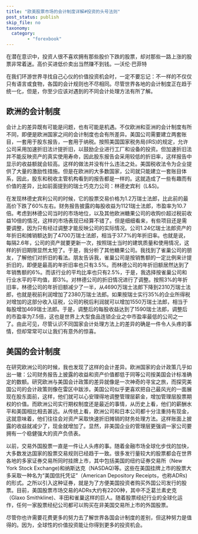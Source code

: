 ```yaml
---
title: "欧美股票市场的会计制度详解#投资的头号法则"
post_status: publish
skip_file: no
taxonomy:
  category:
        - "forexbook"
---
```


在潜在意识中，投资人很不喜欢拥有那些股价下跌的股票，却对那些一路上涨的股票非常着迷。高价买进低价卖出当然赚不到钱。—沃伦·巴菲特

在我们环游世界寻找自己心仪的价值投资机会时，一定不要忘记：不一样的不仅仅只有语言或食物，各国的会计规则也不尽相同。尽管世界各地的会计制度正在趋于统一化，但是，你至少应该对遇到的不同会计处理方法有所了解。

## **欧洲的会计制度**

会计上的差异既有可能是问题，也有可能是机遇。不仅欧洲和亚洲的会计制度有所不同，即便是欧洲国家之间的会计制度也会有所差异。美国公司需要建立两套账目，一套用于股东报告，一套用于纳税。按照美国国家税务局(IRS)的规定，允许公司采用加速折旧法计提折旧，以鼓励企业进行工厂和设备的投资。但加速折旧法并不能反映资产的真实使用寿命，因此股东报告会采用较低的折旧率，这样报告中显示的收益额就会较高。这样的做法并没有什么违法之处。美国税收法令为企业提供了大量的激励性措施。但是在欧洲的大多数国家，公司就只能建立一套账目体系，因此，股东和税收主管机构看到的报告都是一样的。这就造成了一些有趣而有价值的差异，比如前面提到的瑞士巧克力公司：林德史宾利（L&S)。

在发现林德史宾利公司的时候，它的股票交易价格为1.2万瑞士法郎，比此前的最高价下跌了60%左右。财务报告披露的每股收益为1121瑞士法郎，市盈率为10.7倍。考虑到林德公司当时的市场地位，以及其他欧洲糖果公司的收购价超过税前收益10倍的情况，这样的市场表现已经算不错了。但是细细看来，有些项目还是需要调整，因为只有经过调整才能反映公司的实际情况。公司1.24亿瑞士法郎资产的年折旧和摊销额达到了4700万瑞士法郎，相当于37.7%的年折旧率。也就是说，每隔2.6年，公司的资产就要更新一次，按照瑞士当时的建筑质量和使用情况，这样的折旧期限显然太短了。于是，我分析了其他糖果公司。我找到了雀巢公司的朋友，了解他们对折旧的看法。朋友告诉我，雀巢公司是按销售额的一定比例来计提折旧的，即便是最高的年折旧率也只有3.5%。而林德公司的年折旧额居然达到了年销售额的6%。而该行业的平均比率也只有2.5%，于是，我选择按雀巢公司和行业水平的平均值，即3%。对林德公司的折旧情况进行了调整。按照3%的年折旧率，林德公司的年折旧额减少了一半，从4690万瑞士法郎下降到2310万瑞士法郎，也就是税前利润增加了2380万瑞士法郎。如果按瑞士实行35%的企业所得税对增加的这部分收入征税，公司的税后利润就可以增加1550万瑞士法郎，相当于每股增加469瑞士法郎。于是，调整后的每股收益达到了1590瑞士法郎，调整后的市盈率为7.5倍，这也是世界上大型食品连锁企业之中市盈率最低的公司之一了。由此可见，尽管认识不同国家会计处理方法上的差异的确是一件令人头疼的事情，但却常常可以让我们有意外的惊喜。

## **美国的会计制度**

在研究欧洲公司的时候，我也发现了这样的会计差异。欧洲国家的会计政策几乎如出一辙：公司财务报告上披露的收益和资产价值都低于同等公司按美国会计标准确定的数额。研究欧洲与美国会计政策的差异就像是一次神奇的寻宝之旅，而探究美国公司的会计政策则像在雷区中跋涉。美国公司似乎更喜欢把自己最风光的一面展现在股东面前，这样，他们就可以心安理得地调整管理层薪金，增加管理层股票期权的价值。而欧洲公司实行期权制度还是最近的事情，从历史上看，他们的薪酬水平和美国相比相去甚远。从传统上看，欧洲公司和日本公司都十分注重持有现金，这就意味着，他们往往会对资产采取快速折旧摊销的财务处理方法。这样账面上披露的收益就减少了，现金就增加了。显然，非美国企业的管理层更强调一家公司要拥有一个稳健强大的资产负债表。

以前，交易外国股票一直是一件让人头疼的事。随着金融市场全球化步伐的加快，大多数发达国家的股票交易规则已经趋于一致。很多发行量较大的股票都会在世界各地的多家证券交易所同时挂牌上市，其中包括美国的纽约证券交易所（New York Stock Exchange)和纳斯达克（NASDAQ)等。这些在美国挂牌上市的股票大多采取一种名为“美国信托凭证”（American Depository Receipts，也称ADRs)的形式。之所以引入这种证券，就是为了方便美国投资者购买外国公司发行的股票。目前，美国股票市场交易的ADRs大约有2200种，其中不乏葛兰素史克（Glaxo Smithkline)、丰田和雀巢这样的巨人。随着股票经纪行业的全球化运作，任何一家股票经纪公司都可以购买在非美国交易所上市的外国股票。

尽管你也许需要花费更多的努力去了解世界各国会计制度的差别，但这种努力是值得的。因为，全球性的价值投资能让你得到更多的投资机会。
